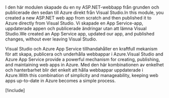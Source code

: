 <span data-ttu-id="df3c9-101">I den här modulen skapade du en ny ASP.NET-webbapp från grunden och publicerade den sedan till Azure direkt från Visual Studio.</span><span class="sxs-lookup"><span data-stu-id="df3c9-101">In this module, you created a new ASP.NET web app from scratch and then published it to Azure directly from Visual Studio.</span></span> <span data-ttu-id="df3c9-102">Vi skapade en App Service-app, uppdaterade appen och publicerade ändringar utan att lämna Visual Studio.</span><span class="sxs-lookup"><span data-stu-id="df3c9-102">We created an App Service app, updated our app, and published changes, without ever leaving Visual Studio.</span></span>

<span data-ttu-id="df3c9-103">Visual Studio och Azure App Service tillhandahåller en kraftfull mekanism för att skapa, publicera och underhålla webbappar i Azure.</span><span class="sxs-lookup"><span data-stu-id="df3c9-103">Visual Studio and Azure App Service provide a powerful mechanism for creating, publishing, and maintaining web apps in Azure.</span></span> <span data-ttu-id="df3c9-104">Med den här kombinationen av enkelhet och hanterbarhet blir det enkelt att hålla webbappar uppdaterade i Azure.</span><span class="sxs-lookup"><span data-stu-id="df3c9-104">With this combination of simplicity and manageability, keeping web apps up-to-date in Azure becomes a simple process.</span></span>

[!include[](../../../includes/azure-sandbox-cleanup.md)]